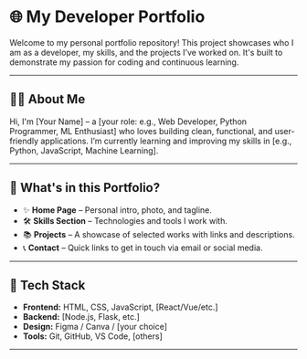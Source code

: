 # 🌐 My Developer Portfolio

Welcome to my personal portfolio repository! This project showcases who I am as a developer, my skills, and the projects I’ve worked on. It's built to demonstrate my passion for coding and continuous learning.

---

## 🧑‍💻 About Me

Hi, I'm [Your Name] – a [your role: e.g., Web Developer, Python Programmer, ML Enthusiast] who loves building clean, functional, and user-friendly applications. I’m currently learning and improving my skills in [e.g., Python, JavaScript, Machine Learning].

---

## 📁 What's in this Portfolio?

- ✨ **Home Page** – Personal intro, photo, and tagline.
- 🛠️ **Skills Section** – Technologies and tools I work with.
- 📚 **Projects** – A showcase of selected works with links and descriptions.
- 📞 **Contact** – Quick links to get in touch via email or social media.

---

## 🔧 Tech Stack

- **Frontend:** HTML, CSS, JavaScript, [React/Vue/etc.]
- **Backend:** [Node.js, Flask, etc.]
- **Design:** Figma / Canva / [your choice]
- **Tools:** Git, GitHub, VS Code, [others]

---

